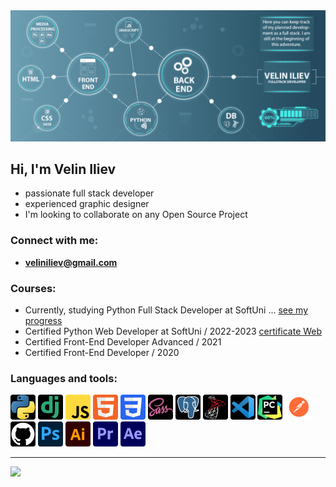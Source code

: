 <img src="./logos/github-newheader2.png" alt="Python">

## Hi, I'm Velin Iliev
- passionate full stack developer
- experienced graphic designer
- I'm looking to collaborate on any Open Source Project

### Connect with me:
- **veliniliev@gmail.com**

### Courses:
- Currently, studying Python Full Stack Developer at SoftUni ... [see my progress]
- Certified Python Web Developer at SoftUni / 2022-2023 [certificate Web]
- Certified Front-End Developer Advanced / 2021
- Certified Front-End Developer / 2020


### Languages and tools:
<p>
    <img src="./logos/Python-logo-notext.svg" alt="Python" width="40" height="40">
    <img src="./logos/django.svg" alt="Django" width="40" height="40">
    <img src="./logos/Javascript_badge.svg" alt="JavaScript" width="40" height="40">
    <img src="./logos/HTML5_logo_and_wordmark.svg" alt="HTML5" width="40" height="40">
    <img src="./logos/CSS3_logo_and_wordmark.svg" alt="CSS" width="40" height="40">
    <img src="./logos/sass-1.svg" alt="SASS" width="40" height="40">
    <img src="./logos/Postgresql.svg" alt="PostgreSQL" width="40" height="40">
    <img src="./logos/mssql.svg" alt="MSSQL" width="40" height="40">
    <img src="./logos/vscode.svg" alt="VSCode" width="40" height="40">
    <img src="./logos/PyCharm_Icon.svg" alt="Pycharm" width="40" height="40">
    <img src="./logos/postman.svg" alt="Postman" width="40" height="40">
    <img src="./logos/Github.svg" alt="GitHub" width="40" height="40">
    <img src="./logos/photoshop.svg" alt="Photoshop" width="40" height="40">
    <img src="./logos/illustrator.svg" alt="Illustrator" width="40" height="40">
    <img src="./logos/premiere.svg" alt="Premiere" width="40" height="40">
    <img src="./logos/afterEffects.svg" alt="AfterEffects" width="40" height="40">
</p>
<hr>

<img height="160" src="https://github-readme-stats-git-masterrstaa-rickstaa.vercel.app/api/top-langs/?username=VelinIliev&layout=compact&text_color=FFFFFF&bg_color=09131B&hide_border=true" />

[see my progress]:https://github.com/VelinIliev/SoftUni-Python-Full-Stack-Developer-progress
[certificate Web]: https://softuni.bg/certificates/details/191128/8aab45c5